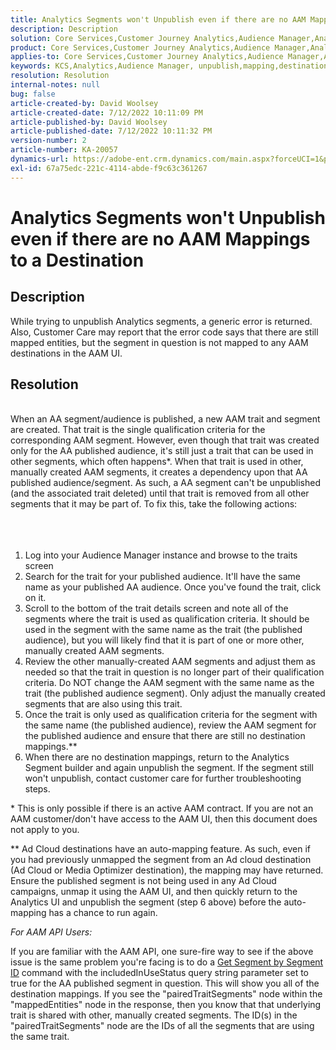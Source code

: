 ```yaml
---
title: Analytics Segments won't Unpublish even if there are no AAM Mappings to a Destination
description: Description
solution: Core Services,Customer Journey Analytics,Audience Manager,Analytics
product: Core Services,Customer Journey Analytics,Audience Manager,Analytics
applies-to: Core Services,Customer Journey Analytics,Audience Manager,Analytics
keywords: KCS,Analytics,Audience Manager, unpublish,mapping,destination
resolution: Resolution
internal-notes: null
bug: false
article-created-by: David Woolsey
article-created-date: 7/12/2022 10:11:09 PM
article-published-by: David Woolsey
article-published-date: 7/12/2022 10:11:32 PM
version-number: 2
article-number: KA-20057
dynamics-url: https://adobe-ent.crm.dynamics.com/main.aspx?forceUCI=1&pagetype=entityrecord&etn=knowledgearticle&id=45e69985-2f02-ed11-82e4-00224809fe22
exl-id: 67a75edc-221c-4114-abde-f9c63c361267
---
```

# Analytics Segments won't Unpublish even if there are no AAM Mappings to a Destination

## Description

While trying to unpublish Analytics segments, a generic error is returned. Also, Customer Care may report that the error code says that there are still mapped entities, but the segment in question is not mapped to any AAM destinations in the AAM UI. 

## Resolution

<br>When an AA segment/audience is published, a new AAM trait and segment are created. That trait is the single qualification criteria for the corresponding AAM segment. However, even though that trait was created only for the AA published audience, it's still just a trait that can be used in other segments, which often happens\*. When that trait is used in other, manually created AAM segments, it creates a dependency upon that AA published audience/segment. As such, a AA segment can't be unpublished (and the associated trait deleted) until that trait is removed from all other segments that it may be part of. To fix this, take the following actions:<br><br> <br><br>
1. Log into your Audience Manager instance and browse to the traits screen
2. Search for the trait for your published audience. It'll have the same name as your published AA audience. Once you've found the trait, click on it.
3. Scroll to the bottom of the trait details screen and note all of the segments where the trait is used as qualification criteria. It should be used in the segment with the same name as the trait (the published audience), but you will likely find that it is part of one or more other, manually created AAM segments.
4. Review the other manually-created AAM segments and adjust them as needed so that the trait in question is no longer part of their qualification criteria. Do NOT change the AAM segment with the same name as the trait (the published audience segment). Only adjust the manually created segments that are also using this trait.
5. Once the trait is only used as qualification criteria for the segment with the same name (the published audience), review the AAM segment for the published audience and ensure that there are still no destination mappings.\*\*
6. When there are no destination mappings, return to the Analytics Segment builder and again unpublish the segment. If the segment still won't unpublish, contact customer care for further troubleshooting steps.


\* This is only possible if there is an active AAM contract. If you are not an AAM customer/don't have access to the AAM UI, then this document does not apply to you.

\*\* Ad Cloud destinations have an auto-mapping feature. As such, even if you had previously unmapped the segment from an Ad cloud destination (Ad Cloud or Media Optimizer destination), the mapping may have returned. Ensure the published segment is not being used in any Ad Cloud campaigns, unmap it using the AAM UI, and then quickly return to the Analytics UI and unpublish the segment (step 6 above) before the auto-mapping has a chance to run again.



*For AAM API Users:*

If you are familiar with the AAM API, one sure-fire way to see if the above issue is the same problem you're facing is to do a [Get Segment by Segment ID](https://bank.demdex.com/portal/swagger/index.html#/Segments%20API/get_segments__sid_) command with the includedInUseStatus query string parameter set to true for the AA published segment in question. This will show you all of the destination mappings. If you see the "pairedTraitSegments" node within the "mappedEntities" node in the response, then you know that that underlying trait is shared with other, manually created segments. The ID(s) in the "pairedTraitSegments" node are the IDs of all the segments that are using the same trait.
